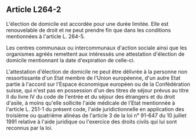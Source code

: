 ## Article L264-2

L'élection de domicile est accordée pour une durée limitée. Elle est renouvelable de droit et ne peut prendre
fin que dans les conditions mentionnées à l'article L. 264-5.

Les centres communaux ou intercommunaux d'action sociale ainsi que les organismes agréés remettent aux
intéressés une attestation d'élection de domicile mentionnant la date d'expiration de celle-ci.

L'attestation d'élection de domicile ne peut être délivrée à la personne non ressortissante d'un Etat membre
de l'Union européenne, d'un autre Etat partie à l'accord sur l'Espace économique européen ou de la
Confédération suisse, qui n'est pas en possession d'un des titres de séjour prévus au titre II du livre IV du
code de l'entrée et du séjour des étrangers et du droit d'asile, à moins qu'elle sollicite l'aide médicale de
l'Etat mentionnée à l'article L. 251-1 du présent code, l'aide juridictionnelle en application des troisième ou
quatrième alinéas de l'article 3 de la loi n° 91-647 du 10 juillet 1991 relative à l'aide juridique ou l'exercice
des droits civils qui lui sont reconnus par la loi.


